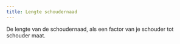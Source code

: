 ```yaml
---
title: Lengte schoudernaad
---
```


De lengte van de schoudernaad, als een factor van je schouder tot schouder maat.
